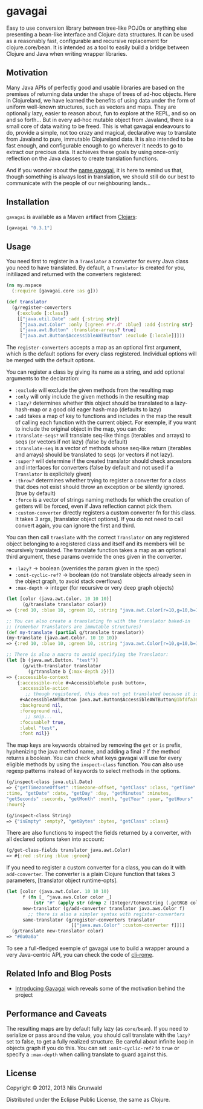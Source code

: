 # gavagai

Easy to use conversion library between tree-like POJOs or anything else presenting a bean-like interface and Clojure data structures. It can be used as a reasonably fast, configurable and recursive replacement for clojure.core/bean. It is intended as a tool to easily build a bridge between Clojure and Java when writing wrapper libraries.

## Motivation

Many Java APIs of perfectly good and usable libraries are based on the premises of returning data under the shape of trees of ad-hoc objects. Here in Clojureland, we have learned the benefits of using data under the form of uniform well-known structures, such as vectors and maps. They are optionally lazy, easier to reason about, fun to explore at the REPL, and so on and so forth... But in every ad-hoc mutable object from Javaland, there is a small core of data waiting to be freed. This is what gavagai endeavours to do, provide a simple, not too crazy and magical, declarative way to translate from Javaland to pure, immutable Clojureland data. It is also intended to be fast enough, and configurable enough to go wherever it needs to go to extract our precious data. It achieves these goals by using once-only reflection on the Java classes to create translation functions.

And if you wonder about the [name gavagai](http://en.wikipedia.org/wiki/Indeterminacy_of_translation), it is here to remind us that, though something is always lost in translation, we should still do our best to communicate with the people of our neighbouring lands...

## Installation

`gavagai` is available as a Maven artifact from
[Clojars](http://clojars.org/gavagai):

```clojure
[gavagai "0.3.1"]
```

## Usage

You need first to register in a `Translator` a converter for every Java class you need to have translated. By default, a `Translator` is created for you, initiliazed and returned with the converters registered:
```clojure
(ns my.nspace
  (:require [gavagai.core :as g]))

(def translator
  (g/register-converters
    {:exclude [:class]}
    [["java.util.Date" :add {:string str}]
     ["java.awt.Color" :only [:green #"r.d" :blue] :add {:string str} :lazy? false]
     ["java.awt.Button" :translate-arrays? true]
     ["java.awt.Button$AccessibleAWTButton" :exclude [:locale]]]))
```

The `register-converters` accepts a map as an optional first argument, which is the default options for every class registered. Individual options will be merged with the default options.

You can register a class by giving its name as a string, and add optional arguments to the declaration:
  - `:exclude` will exclude the given methods from the resulting map
  - `:only` will only include the given methods in the resulting map
  - `:lazy?` determines whether this object should be translated to a lazy-hash-map or a good old eager hash-map (defaults to lazy)
  - `:add` takes a map of key to functions and includes in the map the result of calling each function with the current object. For exemple, if you want to include the original object in the map, you can do:
  - `:translate-seqs?` will translate seq-like things (iterables and arrays) to seqs (or vectors if not lazy) (false by default)
  - `:translate-seq` is a vector of methods whose seq-like return (iterables and arrays) should be translated to seqs (or vectors if not lazy).
  - `:super?` will determine if the created translator should check ancestors and interfaces for converters (false by default and not used if a `Translator` is explicitely given)
  - `:throw?` determines  whether trying to register a converter for a class that does not exist should throw an exception or be silently ignored. (true by default)
  - `:force` is a vector of strings naming methods for which the creation of getters will be forced, even if Java reflection cannot pick them.
  - `:custom-converter` directly registers a custom converter fn for this class. It takes 3 args, [translator object options]. If you do not need to call convert again, you can ignore the first and third.

You can then call `translate` with the correct `Translator` on any registered object belonging to a registered class and itself and its members will be recursively translated. The translate function takes a map as an optional third argument, these params override the ones given in the converter.
  - `:lazy?`            -> boolean (overrides the param given in the spec)
  - `:omit-cyclic-ref?` -> boolean (do not translate objects already seen in the object graph, to avoid stack overflows)
  - `:max-depth`        -> integer (for recursive or very deep graph objects)

```clojure
(let [color (java.awt.Color. 10 10 10)]
      (g/translate translator color))
=> {:red 10, :blue 10, :green 10, :string "java.awt.Color[r=10,g=10,b=10]"}

;; You can also create a translating fn with the translator baked-in
;; (remenber Translators are immutable structures)
(def my-translate (partial g/translate translator))
(my-translate (java.awt.Color. 10 10 10))
=> {:red 10, :blue 10, :green 10, :string "java.awt.Color[r=10,g=10,b=10]"}

;; There is also a macro to avoid specifying the Translator:
(let [b (java.awt.Button. "test")]
      (g/with-translator translator
        (g/translate b {:max-depth 2})])
=> {:accessible-context
    {:accessible-role #<AccessibleRole push button>,
     :accessible-action
       ;; though registered, this does not get translated because it is 3 levels deep
     #<AccessibleAWTButton java.awt.Button$AccessibleAWTButton@1bfdfa36>,
     :background nil,
     :foreground nil,
       ;; snip...
     :focusable? true,
     :label "test",
     :font nil}}
```

 The map keys are keywords obtained by removing the `get` or `is` prefix, hyphenizing the java method name, and adding a final `?` if the method returns a boolean. You can check what keys gavagai will use for every eligible methods by using the `inspect-class` function. You can also use regexp patterns instead of keywords to select methods in the options.

```clojure
(g/inspect-class java.util.Date)
=> {"getTimezoneOffset" :timezone-offset, "getClass" :class, "getTime"
:time, "getDate" :date, "getDay" :day, "getMinutes" :minutes,
"getSeconds" :seconds, "getMonth" :month, "getYear" :year, "getHours"
:hours}

(g/inspect-class String)
=> {"isEmpty" :empty?, "getBytes" :bytes, "getClass" :class}
```

 There are also functions to inspect the fields returned by a converter, with all declared options taken into account:

```clojure
(g/get-class-fields translator java.awt.Color)
=> #{:red :string :blue :green}
```

 If you need to register a custom converter for a class, you can do it with `add-converter`. The converter is a plain Clojure function that takes 3 parameters, [translator object runtime-opts].

```clojure
(let [color (java.awt.Color. 10 10 10)
      f (fn [_ ^java.aws.Color color _]
          (str "#" (apply str (drop 2 (Integer/toHexString (.getRGB color))))))
      new-translator (g/add-converter translator java.aws.Color f)
        ;; there is also a simpler syntax with register-converters
      same-translator (g/register-converters translator
                        [["java.aws.Color" :custom-converter f]])]
  (g/translate new-translator color)
=> "#0a0a0a"
```

 To see a full-fledged exemple of gavagai use to build a wrapper around a very Java-centric API, you can check the code of [clj-rome](https://github.com/ngrunwald/clj-rome).

## Related Info and Blog Posts

  - [Introducing Gavagai](http://theblankscreen.net/blog/2013/02/18/introducing-gavagai/) wich reveals some of the motivation behind the project  

## Performance and Caveats

 The resulting maps are by default fully lazy (as `core/bean`). If you need to serialize or pass around the value, you should call translate with the `lazy?` set to false, to get a fully realized structure. Be careful about infinite loop in objects graph if you do this. You can set `:omit-cyclic-ref?` to `true` or specify a `:max-depth` when calling translate to guard against this.

## License

Copyright © 2012, 2013 Nils Grunwald

Distributed under the Eclipse Public License, the same as Clojure.
